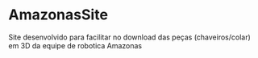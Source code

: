 # AmazonasSite
 Site desenvolvido para facilitar no download das peças (chaveiros/colar) em 3D da equipe de robotica Amazonas

